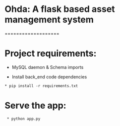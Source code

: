 Ohda: A flask based asset management system 
===================
===================

# Project requirements:

 * MySQL daemon & Schema imports

 * Install back_end code dependencies

```
* pip install -r requirements.txt	
```

# Serve the app:
```
 * python app.py 
```







